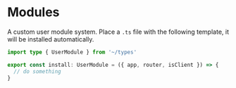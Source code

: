 # Modules

A custom user module system. Place a `.ts` file with the following template, it will be
installed automatically.

```ts
import type { UserModule } from '~/types'

export const install: UserModule = ({ app, router, isClient }) => {
  // do something
}
```
